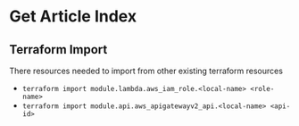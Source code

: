 # Get Article Index

## Terraform Import
There resources needed to import from other existing terraform resources
- `terraform import module.lambda.aws_iam_role.<local-name> <role-name>`
- `terraform import module.api.aws_apigatewayv2_api.<local-name> <api-id>`